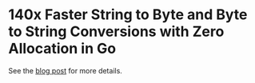 # 140x Faster String to Byte and Byte to String Conversions with Zero Allocation in Go

See the [blog post](https://www.josestg.com/blog/140x-faster-string-to-byte-conversion-go) for more details.